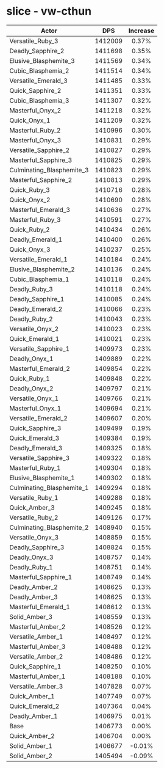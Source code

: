 # slice - vw-cthun
| Actor | DPS | Increase |
|---|:---:|:---:|
|Versatile_Ruby_3|1412009|0.37%|
|Deadly_Sapphire_2|1411698|0.35%|
|Elusive_Blasphemite_3|1411569|0.34%|
|Cubic_Blasphemia_2|1411514|0.34%|
|Versatile_Emerald_3|1411485|0.33%|
|Quick_Sapphire_2|1411351|0.33%|
|Cubic_Blasphemia_3|1411307|0.32%|
|Masterful_Onyx_2|1411218|0.32%|
|Quick_Onyx_1|1411209|0.32%|
|Masterful_Ruby_2|1410996|0.30%|
|Masterful_Onyx_3|1410831|0.29%|
|Versatile_Sapphire_2|1410827|0.29%|
|Masterful_Sapphire_3|1410825|0.29%|
|Culminating_Blasphemite_3|1410823|0.29%|
|Masterful_Sapphire_2|1410813|0.29%|
|Quick_Ruby_3|1410716|0.28%|
|Quick_Onyx_2|1410690|0.28%|
|Masterful_Emerald_3|1410636|0.27%|
|Masterful_Ruby_3|1410591|0.27%|
|Quick_Ruby_2|1410434|0.26%|
|Deadly_Emerald_1|1410400|0.26%|
|Quick_Onyx_3|1410237|0.25%|
|Versatile_Emerald_1|1410184|0.24%|
|Elusive_Blasphemite_2|1410136|0.24%|
|Cubic_Blasphemia_1|1410118|0.24%|
|Deadly_Ruby_3|1410118|0.24%|
|Deadly_Sapphire_1|1410085|0.24%|
|Deadly_Emerald_2|1410066|0.23%|
|Deadly_Ruby_2|1410043|0.23%|
|Versatile_Onyx_2|1410023|0.23%|
|Quick_Emerald_1|1410021|0.23%|
|Versatile_Sapphire_1|1409973|0.23%|
|Deadly_Onyx_1|1409889|0.22%|
|Masterful_Emerald_2|1409854|0.22%|
|Quick_Ruby_1|1409848|0.22%|
|Deadly_Onyx_2|1409797|0.21%|
|Versatile_Onyx_1|1409766|0.21%|
|Masterful_Onyx_1|1409694|0.21%|
|Versatile_Emerald_2|1409607|0.20%|
|Quick_Sapphire_3|1409499|0.19%|
|Quick_Emerald_3|1409384|0.19%|
|Deadly_Emerald_3|1409325|0.18%|
|Versatile_Sapphire_3|1409322|0.18%|
|Masterful_Ruby_1|1409304|0.18%|
|Elusive_Blasphemite_1|1409302|0.18%|
|Culminating_Blasphemite_1|1409294|0.18%|
|Versatile_Ruby_1|1409288|0.18%|
|Quick_Amber_3|1409245|0.18%|
|Versatile_Ruby_2|1409126|0.17%|
|Culminating_Blasphemite_2|1408940|0.15%|
|Versatile_Onyx_3|1408859|0.15%|
|Deadly_Sapphire_3|1408824|0.15%|
|Deadly_Onyx_3|1408757|0.14%|
|Deadly_Ruby_1|1408751|0.14%|
|Masterful_Sapphire_1|1408749|0.14%|
|Deadly_Amber_2|1408625|0.13%|
|Deadly_Amber_3|1408625|0.13%|
|Masterful_Emerald_1|1408612|0.13%|
|Solid_Amber_3|1408559|0.13%|
|Masterful_Amber_2|1408526|0.12%|
|Versatile_Amber_1|1408497|0.12%|
|Masterful_Amber_3|1408488|0.12%|
|Versatile_Amber_2|1408486|0.12%|
|Quick_Sapphire_1|1408250|0.10%|
|Masterful_Amber_1|1408188|0.10%|
|Versatile_Amber_3|1407828|0.07%|
|Quick_Amber_1|1407749|0.07%|
|Quick_Emerald_2|1407364|0.04%|
|Deadly_Amber_1|1406975|0.01%|
|Base|1406773|0.00%|
|Quick_Amber_2|1406704|0.00%|
|Solid_Amber_1|1406677|-0.01%|
|Solid_Amber_2|1405494|-0.09%|
